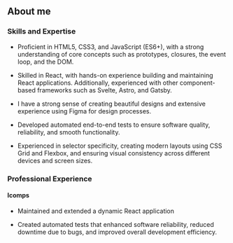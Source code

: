 ## About me

### Skills and Expertise

- Proficient in HTML5, CSS3, and JavaScript (ES6+), with a strong understanding of core concepts such as prototypes, closures, the event loop, and the DOM.

- Skilled in React, with hands-on experience building and maintaining React applications. Additionally, experienced with other component-based frameworks such as Svelte, Astro, and Gatsby.

- I have a strong sense of creating beautiful designs and extensive experience using Figma for design processes.

- Developed automated end-to-end tests to ensure software quality, reliability, and smooth functionality.

- Experienced in selector specificity, creating modern layouts using CSS Grid and Flexbox, and ensuring visual consistency across different devices and screen sizes.

### Professional Experience

#### Icomps

- Maintained and extended a dynamic React application

- Created automated tests that enhanced software reliability, reduced downtime due to bugs, and improved overall development efficiency.